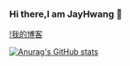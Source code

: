 ### Hi there,I am JayHwang 👋

[!我的博客](http://hjzouhualu.com/)

<!--
**zouHuaLu/zouHuaLu** is a ✨ _special_ ✨ repository because its `README.md` (this file) appears on your GitHub profile.

Here are some ideas to get you started:

- 🔭 I’m currently working on ...
- 🌱 I’m currently learning ...
- 👯 I’m looking to collaborate on ...
- 🤔 I’m looking for help with ...
- 💬 Ask me about ...
- 📫 How to reach me: ...
- 😄 Pronouns: ...
- ⚡ Fun fact: ...
[![Top Langs](https://github-readme-stats.vercel.app/api/top-langs/?username=zouHuaLu)](https://github.com/anuraghazra/github-readme-stats)
-->

[![Anurag's GitHub stats](https://github-readme-stats.vercel.app/api?username=zouHuaLu&count_private=true&show_icons=true&theme=radical)](https://github.com/anuraghazra/github-readme-stats)


